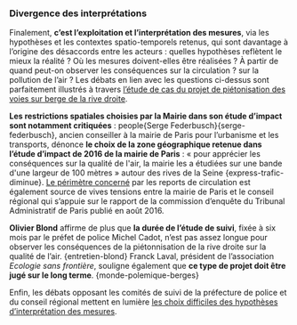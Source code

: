 ### Divergence des interprétations

Finalement, **c’est l’exploitation et l’interprétation des mesures**, via les hypothèses et les contextes spatio-temporels retenus, qui sont davantage à l’origine des désaccords entre les acteurs : quelles hypothèses reflètent le mieux la réalité ? Où les mesures doivent-elles être réalisées ? À partir de quand peut-on observer les conséquences sur la circulation ? sur la pollution de l’air ?
Les débats en lien avec les questions ci-dessus sont parfaitement illustrés à travers [l’étude de cas du projet de piétonisation des voies sur berge de la rive droite](#etude-de-cas).

**Les restrictions spatiales choisies par la Mairie dans son étude d’impact sont notamment critiquées** : people{Serge Federbusch}{serge-federbusch}, ancien conseiller à la mairie de Paris pour l’urbanisme et les transports, dénonce **le choix de la zone géographique retenue dans l’étude d’impact de 2016 de la mairie de Paris** : « pour apprécier les conséquences sur la qualité de l'air, la mairie les a étudiées sur une bande d'une largeur de 100 mètres » autour des rives de la Seine {express-trafic-diminue}. [Le périmètre concerné](#bazar-et-etude-de-cas) par les reports de circulation est également source de vives tensions entre la mairie de Paris et le conseil régional qui s’appuie sur le rapport de la commission d’enquête du Tribunal Administratif de Paris publié en août 2016.

**Olivier Blond** affirme de plus que **la durée de l’étude de suivi**, fixée à six mois par le préfet de police Michel Cadot, n’est pas assez longue pour observer les conséquences de la piétonnisation de la rive droite sur la qualité de l’air. {entretien-blond} Franck Laval, président de l’association *Ecologie sans frontière*, souligne également que **ce type de projet doit être jugé sur le long terme**. {monde-polemique-berges}

Enfin, les débats opposant les comités de suivi de la préfecture de police et du conseil régional mettent en lumière [les choix difficiles des hypothèses d’interprétation des mesures](#impact-sur-la-circulation).
